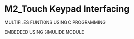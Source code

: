 # M2_Touch Keypad Interfacing

MULTIFILES FUNTIONS USING C PROGRAMMING

EMBEDDED USING SIMULIDE MODULE
